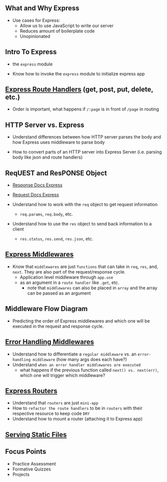 ## What and Why Express
- Use cases for Express:
  - Allow us to use JavaScript to write our server
  - Reduces amount of boilerplate code
  - Unopinionated

## Intro To Express
- the `express` module 

- Know how to invoke the `express` module to initialize express app

## [Express Route Handlers](https://expressjs.com/en/api.html#app.get.method) (get, post, put, delete, etc.)
- Order is important, what happens if `/:page` is in front of `/page` in routing

## HTTP Server vs. Express
- Understand differences between how HTTP server parses the body and how Express uses middleware to parse body

- How to convert parts of an HTTP server into Express Server (i.e. parsing body like json and route handlers) 

## ReqUEST and ResPONSE Object
- [Response Docs Express](http://expressjs.com/en/4x/api.html#res)
- [Request Docs Express](http://expressjs.com/en/4x/api.html#req)

- Understand how to work with the `req` object to get request information
  - `req.params`, `req.body`, etc.
- Understand how to use the `res` object to send back information to a client
  - `res.status`, `res.send`, `res.json`, etc.


## [Express Middlewares](https://expressjs.com/en/guide/using-middleware.html)
- Know that `middlewares` are just `functions` that can take in `req`, `res`, and, `next`. They are also part of the request/response cycle.
  - Application level middleware through `app.use`
  - as an argument in a `route handler` like `.get`, etc.
    - note that `middlewares` can also be placed in `array` and the array can be passed as an argument

## Middleware Flow Diagram
  - Predicting the order of Express middlewares and which one will be executed in the request and response cycle.

## [Error Handling Middlewares](https://expressjs.com/en/guide/error-handling.html)
- Understand how to differentiate a `regular middleware` vs. an `error-handling middleware` (how many args does each have?)
- Understand `when an error handler middlewares are executed` 
  - what happens if the previous function called `next() vs. next(err)`, which one will trigger which middleware?

## [Express Routers](https://expressjs.com/en/guide/routing.html)
- Understand that `routers` are just `mini-app` 
- How to `refactor the route handlers` to be in `routers` with their respective resource to keep code `DRY`
- Understand how to mount a router (attaching it to Express app)

## [Serving Static Files](https://expressjs.com/en/starter/static-files.html)

## Focus Points
- Practice Assessment 
- Formative Quizzes
- Projects
